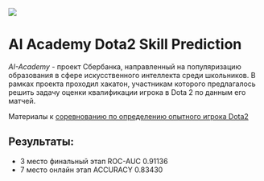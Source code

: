 ![](https://habrastorage.org/webt/35/br/pa/35brpa1ufsycwqxpb58ikycpxs4.jpeg)
# AI Academy Dota2 Skill Prediction
*AI-Academy* - проект Сбербанка, направленный на популяризацию образования в сфере искусственного интеллекта среди школьников. В рамках проекта проходил хакатон, участникам которого предлагалось решить задачу оценки квалификации игрока в Dota 2 по данным его матчей.

Материалы к [соревнованию по определению опытного игрока Dota2](https://contest.ai-academy.ru/competition)

## Результаты:

* 3 место финальный этап ROC-AUC 0.91136
* 7 место онлайн этап ACCURACY 0.83430
